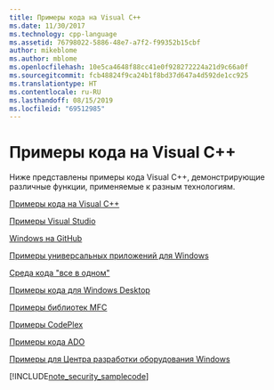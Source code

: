 ```yaml
---
title: Примеры кода на Visual C++
ms.date: 11/30/2017
ms.technology: cpp-language
ms.assetid: 76798022-5886-48e7-a7f2-f99352b15cbf
author: mikeblome
ms.author: mblome
ms.openlocfilehash: 10e5ca4648f88cc41e0f928272224a21d9c66a0f
ms.sourcegitcommit: fcb48824f9ca24b1f8bd37d647a4d592de1cc925
ms.translationtype: HT
ms.contentlocale: ru-RU
ms.lasthandoff: 08/15/2019
ms.locfileid: "69512985"
---
```

# <a name="visual-c-samples"></a>Примеры кода на Visual C++

Ниже представлены примеры кода Visual C++, демонстрирующие различные функции, применяемые к разным технологиям.

[Примеры кода на Visual C++](https://github.com/Microsoft/vcsamples)

[Примеры Visual Studio](https://code.msdn.microsoft.com/vstudio/site/search?f%5B0%5D.Type=ProgrammingLanguage&f%5B0%5D.Value=C%2B%2B)

[Windows на GitHub](https://microsoft.github.io/windows/)

[Примеры универсальных приложений для Windows](https://code.msdn.microsoft.com/windowsapps/Universal-Windows-app-cb3248c3)

[Среда кода "все в одном"](https://1code.codeplex.com/)

[Примеры кода для Windows Desktop](https://code.msdn.microsoft.com/windowsdesktop/site/search?f%5B0%5D.Type=ProgrammingLanguage&f%5B0%5D.Value=C%2B%2B&f%5B0%5D.Text=C%2B%2B)

[Примеры библиотек MFC](https://code.msdn.microsoft.com/site/search?query=mfc&f%5B0%5D.Value=mfc&f%5B0%5D.Type=SearchText&ac=4)

[Примеры CodePlex](https://archive.codeplex.com/)

[Примеры кода ADO](/office/client-developer/access/desktop-database-reference/ado-code-examples-in-microsoft-visual-c)

[Примеры для Центра разработки оборудования Windows](https://code.msdn.microsoft.com/windowshardware/)

[!INCLUDE[note_security_samplecode](includes/note_security_samplecode_md.md)]
